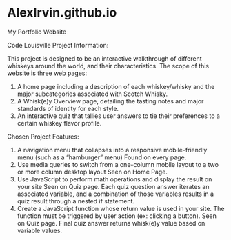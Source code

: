 # AlexIrvin.github.io
My Portfolio Website

Code Louisville Project Information:

This project is designed to be an interactive walkthrough of different whiskeys around the world, and their characteristics.
The scope of this website is three web pages:
  1. A home page including a description of each whiskey/whisky and the major subcategories associated with Scotch Whisky.
  2. A Whisk(e)y Overview page, detailing the tasting notes and major standards of identity for each style.
  3. An interactive quiz that tallies user answers to tie their preferences to a certain whiskey flavor profile.
  
  Chosen Project Features:
  1. A navigation menu that collapses into a responsive mobile-friendly menu (such as a “hamburger” menu) 
    Found on every page.
  2. Use media queries to switch from a one-column mobile layout to a two or more column desktop layout 
    Seen on Home Page.
  3. Use JavaScript to perform math operations and display the result on your site
    Seen on Quiz page. Each quiz question answer iterates an associated variable, and a combination of those variables results in a quiz result through a nested if statement.
  4. Create a JavaScript function whose return value is used in your site. The function must be triggered by user action (ex: clicking a button).
    Seen on Quiz page. Final quiz answer returns whisk(e)y value based on variable values.
